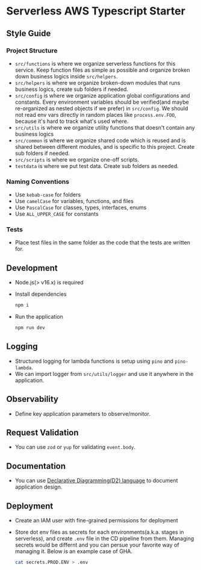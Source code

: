 # Serverless AWS Typescript Starter

## Style Guide

### Project Structure

- `src/functions` is where we organize serverless functions for this service. Keep function files as simple as possible and organize broken down business logics inside `src/helpers`.
- `src/helpers` is where we organize broken-down modules that runs business logics, create sub folders if needed.
- `src/config` is where we organize application global configurations and constants. Every environment variables should be verified(and maybe re-organized as nested objects if we prefer) in `src/config`. We should not read env vars directly in random places like `process.env.FOO`, because it's hard to track what's used where.
- `src/utils` is where we organize utility functions that doesn't contain any business logics
- `src/common` is where we organize shared code which is reused and is shared between different modules, and is specific to this project. Create sub folders if needed.
- `src/scripts` is where we organize one-off scripts.
- `testdata` is where we put test data. Create sub folders as needed.

### Naming Conventions

- Use `kebab-case` for folders
- Use `camelCase` for variables, functions, and files
- Use `PascalCase` for classes, types, interfaces, enums
- Use `ALL_UPPER_CASE` for constants

### Tests

- Place test files in the same folder as the code that the tests are written for.

## Development

- Node.js(> v16.x) is required
- Install dependencies

  ```bash
  npm i
  ```

- Run the application

  ```bash
  npm run dev
  ```

## Logging

- Structured logging for lambda functions is setup using `pino` and `pino-lambda`.
- We can import logger from `src/utils/logger` and use it anywhere in the application.

## Observability

- Define key application parameters to observe/monitor.

## Request Validation

- You can use `zod` or `yup` for validating `event.body`.

## Documentation

- You can use [Declarative Diagramming(D2) language](https://d2lang.com/) to document application design.

## Deployment

- Create an IAM user with fine-grained permissions for deployment
- Store dot env files as secrets for each environments(a.k.a. stages in serverless), and create `.env` file in the CD pipeline from them. Managing secrets would be differnt and you can persue your favorite way of managing it. Below is an example case of GHA.

  ```bash
  cat secrets.PROD.ENV > .env
  ```
